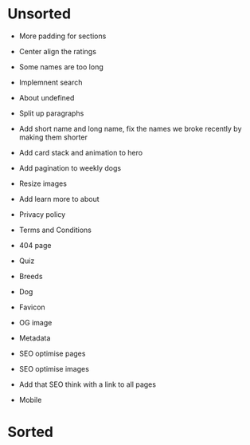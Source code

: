 # Unsorted

- More padding for sections
- Center align the ratings
- Some names are too long
- Implemnent search
- About undefined
- Split up paragraphs

- Add short name and long name, fix the names we broke recently by making them shorter
- Add card stack and animation to hero
- Add pagination to weekly dogs
- Resize images
- Add learn more to about
- Privacy policy
- Terms and Conditions
- 404 page
- Quiz
- Breeds
- Dog
- Favicon
- OG image
- Metadata
- SEO optimise pages
- SEO optimise images
- Add that SEO think with a link to all pages
- Mobile

# Sorted
